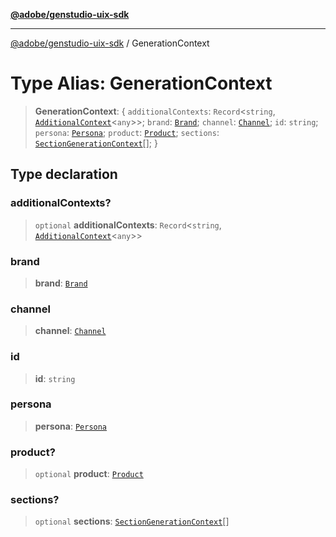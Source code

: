 [**@adobe/genstudio-uix-sdk**](../README.md)

***

[@adobe/genstudio-uix-sdk](../globals.md) / GenerationContext

# Type Alias: GenerationContext

> **GenerationContext**: \{ `additionalContexts`: `Record`\<`string`, [`AdditionalContext`](AdditionalContext.md)\<`any`\>\>; `brand`: [`Brand`](Brand.md); `channel`: [`Channel`](Channel.md); `id`: `string`; `persona`: [`Persona`](Persona.md); `product`: [`Product`](Product.md); `sections`: [`SectionGenerationContext`](SectionGenerationContext.md)[]; \}

## Type declaration

### additionalContexts?

> `optional` **additionalContexts**: `Record`\<`string`, [`AdditionalContext`](AdditionalContext.md)\<`any`\>\>

### brand

> **brand**: [`Brand`](Brand.md)

### channel

> **channel**: [`Channel`](Channel.md)

### id

> **id**: `string`

### persona

> **persona**: [`Persona`](Persona.md)

### product?

> `optional` **product**: [`Product`](Product.md)

### sections?

> `optional` **sections**: [`SectionGenerationContext`](SectionGenerationContext.md)[]
